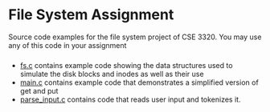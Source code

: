 # File System Assignment
Source code examples for the file system project of CSE 3320.  You may use any of this code in your assignment

###
- [fs.c][01] contains example code showing the data structures used to simulate the disk blocks and inodes as well as their use
- [main.c][02] contains example code that demonstrates a simplified version of get and put
- [parse_input.c][03] contains code that reads user input and tokenizes it.

[01]:https://github.com/bakkertj/cse3320/blob/master/FileSystem/fs.c
[02]:https://github.com/bakkertj/cse3320/blob/master/FileSystem/main.c
[03]:https://github.com/bakkertj/cse3320/blob/master/FileSystem/parse_input.c
